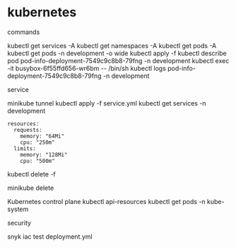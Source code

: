 # kubernetes

commands

kubectl get services -A
kubectl get namespaces -A
kubectl get pods -A
kubectl get pods -n development -o wide
kubectl apply -f 
kubectl describe pod pod-info-deployment-7549c9c8b8-79fng -n development
kubectl exec -it busybox-6f55ffd656-wr6bm -- /bin/sh
kubectl logs pod-info-deployment-7549c9c8b8-79fng -n development

service

minikube tunnel
kubectl apply -f service.yml
kubectl get services -n development

    resources:
      requests:
        memory: "64Mi"
        cpu: "250m"
      limits:
        memory: "128Mi"
        cpu: "500m"

kubectl delete -f 

minikube delete


Kubernetes control plane
kubectl api-resources
kubectl get pods -n kube-system

security



snyk iac test deployment.yml

